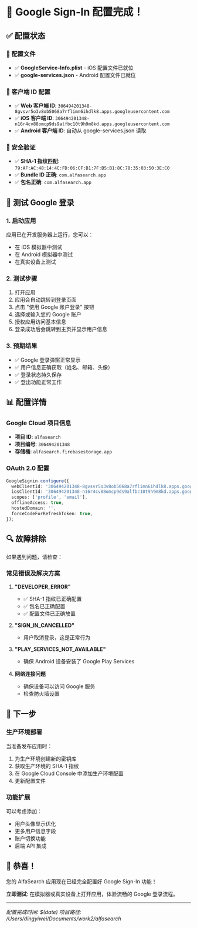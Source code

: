 # 🎉 Google Sign-In 配置完成！

## ✅ 配置状态

### 📁 配置文件
- ✅ **GoogleService-Info.plist** - iOS 配置文件已就位
- ✅ **google-services.json** - Android 配置文件已就位

### 🔑 客户端 ID 配置
- ✅ **Web 客户端 ID**: `306494201348-8gvsvr5o3v8ob5068a7rflimn6ihdlk8.apps.googleusercontent.com`
- ✅ **iOS 客户端 ID**: `306494201348-n16r4cv88omcp9ds9alfbc10t9h9m8kd.apps.googleusercontent.com`
- ✅ **Android 客户端 ID**: 自动从 google-services.json 读取

### 🔐 安全验证
- ✅ **SHA-1 指纹匹配**: `79:AF:AC:48:14:4C:FD:06:CF:B1:7F:B5:B1:8C:78:35:03:50:3E:C0`
- ✅ **Bundle ID 正确**: `com.alfasearch.app`
- ✅ **包名正确**: `com.alfasearch.app`

## 🚀 测试 Google 登录

### 1. 启动应用
应用已在开发服务器上运行，您可以：
- 在 iOS 模拟器中测试
- 在 Android 模拟器中测试
- 在真实设备上测试

### 2. 测试步骤
1. 打开应用
2. 应用会自动跳转到登录页面
3. 点击 "使用 Google 账户登录" 按钮
4. 选择或输入您的 Google 账户
5. 授权应用访问基本信息
6. 登录成功后会跳转到主页并显示用户信息

### 3. 预期结果
- ✅ Google 登录弹窗正常显示
- ✅ 用户信息正确获取（姓名、邮箱、头像）
- ✅ 登录状态持久保存
- ✅ 登出功能正常工作

## 📊 配置详情

### Google Cloud 项目信息
- **项目 ID**: `alfasearch`
- **项目编号**: `306494201348`
- **存储桶**: `alfasearch.firebasestorage.app`

### OAuth 2.0 配置
```typescript
GoogleSignin.configure({
  webClientId: '306494201348-8gvsvr5o3v8ob5068a7rflimn6ihdlk8.apps.googleusercontent.com',
  iosClientId: '306494201348-n16r4cv88omcp9ds9alfbc10t9h9m8kd.apps.googleusercontent.com',
  scopes: ['profile', 'email'],
  offlineAccess: true,
  hostedDomain: '',
  forceCodeForRefreshToken: true,
});
```

## 🔍 故障排除

如果遇到问题，请检查：

### 常见错误及解决方案

1. **"DEVELOPER_ERROR"**
   - ✅ SHA-1 指纹已正确配置
   - ✅ 包名已正确配置
   - ✅ 配置文件已正确放置

2. **"SIGN_IN_CANCELLED"**
   - 用户取消登录，这是正常行为

3. **"PLAY_SERVICES_NOT_AVAILABLE"**
   - 确保 Android 设备安装了 Google Play Services

4. **网络连接问题**
   - 确保设备可以访问 Google 服务
   - 检查防火墙设置

## 🎯 下一步

### 生产环境部署
当准备发布应用时：
1. 为生产环境创建新的密钥库
2. 获取生产环境的 SHA-1 指纹
3. 在 Google Cloud Console 中添加生产环境配置
4. 更新配置文件

### 功能扩展
可以考虑添加：
- 用户头像显示优化
- 更多用户信息字段
- 账户切换功能
- 后端 API 集成

## 🎊 恭喜！

您的 AlfaSearch 应用现在已经完全配置好 Google Sign-In 功能！

**立即测试**: 在模拟器或真实设备上打开应用，体验流畅的 Google 登录流程。

---

*配置完成时间: $(date)*
*项目路径: /Users/dingyiwei/Documents/work2/alfasearch*
